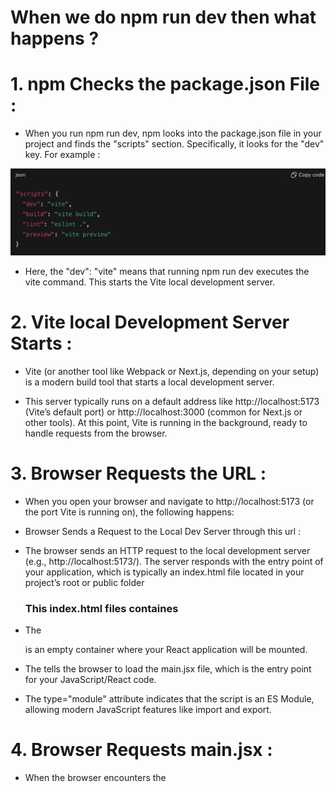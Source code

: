 # When we do npm run dev then what happens ?


# 1. npm Checks the package.json File :

  * When you run npm run dev, npm looks into the package.json file in your project and finds the "scripts" section.
  Specifically, it looks for the "dev" key. For example :

  ![Scripts](./scripts.png)

  * Here, the "dev": "vite" means that running npm run dev executes the vite command. This starts the Vite local development server.




# 2. Vite local Development Server Starts :

  * Vite (or another tool like Webpack or Next.js, depending on your setup) is a modern build tool that starts a local development server. 

  * This server typically runs on a default address like http://localhost:5173 (Vite’s default port) or http://localhost:3000 
  (common for Next.js or other tools). At this point, Vite is running in the background, ready to handle requests from the browser.




# 3. Browser Requests the URL :

  * When you open your browser and navigate to http://localhost:5173 (or the port Vite is running on), the following happens:

  * Browser Sends a Request to the Local Dev Server through this url :

  * The browser sends an HTTP request to the local development server (e.g., http://localhost:5173/).
    The server responds with the entry point of your application, which is typically an index.html file located in your project’s root or public folder

    ### This index.html files containes

  * The <div id="root"></div> is an empty container where your React application will be mounted.

  * The <script type="module" src="/src/main.jsx"></script> tells the browser to load the main.jsx file, which is the entry point for your JavaScript/React code.

  * The type="module" attribute indicates that the script is an ES Module, allowing modern JavaScript features like import and export.  



# 4. Browser Requests main.jsx :

  * When the browser encounters the <script type="module" src="/src/main.jsx"> tag, it sends a request to the Vite local development server to fetch the main.jsx file. Here’s what happens next:

  ### Vite local Development server Processes main.jsx:
           
  * main.jsx contains JSX (React’s syntax) and ES Module import statements, which browsers can’t execute directly.

  * Vite transforms main.jsx into executable JavaScript:

  * Converts JSX (e.g., <App />) into React.createElement calls.
    Converts JSX to JavaScript (e.g., <App /> → React.createElement(App)).

  * Resolves import statements (e.g., for react-dom/client and App.jsx).

  * Vite sends this processed JavaScript to the browser as an ES Module.

  #### Example of main.jsx before processing:

  ![mani.jsx before](./before.png)

  #### Example of main.jsx After Vite’s processing (simplified):

  ![main.jsx after](./after.png)

  ### Browser Loads main.jsx:

  * The browser receives the processed JavaScript code and loads it into memory. At this point, nothing is displayed on the screen because the code hasn’t been executed yet.


  ### Browser Executes main.jsx:

  * The browser runs the JavaScript code line-by-line. This is where createRoot, document.getElementById('root'), and root.render(<App />) come into play.


# 5. Understanding createRoot

  ## What is createRoot?

  * createRoot is a function from the react-dom/client library (introduced in React 18). It’s used to set up a React root, which is a connection point between your React application and the browser’s DOM.

  * Syntax: createRoot(container) takes a DOM element (e.g.,<div id="root"></div>) as an argument and returns a root object that React uses to manage rendering.

   * What Does It Do in createRoot(document.getElementById('root'))?

   * document.getElementById('root') is standard JavaScript that finds the <div id="root"> element in the index.html file. For example:

   <div id="root"></div>

   * createRoot(document.getElementById('root')) tells React: “Use this <div id="root"> as the root container where I’ll render my React application.”

  * It returns a React root object, which has methods like render to control what gets displayed inside <div id="root">.



# 6. What Happens in root.render(<App />)?

  * The render method (called on the root object) tells React to render the App component (and its children) into the <div id="root">.

  ### When root.render(<App />) is executed:

    1. React calls the App component (from App.jsx), which returns JSX. For example:

    ![App.jsx before](./AppComponent.png)

    2. React converts the JSX into a Virtual DOM, which is a JavaScript object representing the UI structure. For the above  App, the Virtual DOM looks like (simplified):

    ![App.jsx code converted into virtual Dom and passed in root contianer](./App-jsx-into-VirtualDom.png)

    3. React uses the Virtual DOM to update the real DOM inside <div id="root">. After rendering, the real DOM looks like:

    ![Real Dom](./AppComponent.png)


# NOTE

  The Real DOM lives inside the root container (<div id="root">), and React continuously updates it based on changes detected in the Virtual DOM.”